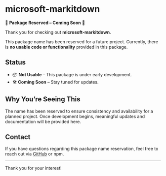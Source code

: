 # microsoft-markitdown

🚧 **Package Reserved – Coming Soon** 🚧

Thank you for checking out **microsoft-markitdown**.

This package name has been reserved for a future project. Currently, there is **no usable code or functionality** provided in this package.

## Status

- 📦 **Not Usable** – This package is under early development.
- 🛠️ **Coming Soon** – Stay tuned for updates.

## Why You’re Seeing This

The name has been reserved to ensure consistency and availability for a planned project. Once development begins, meaningful updates and documentation will be provided here.

## Contact

If you have questions regarding this package name reservation, feel free to reach out via [GitHub](https://github.com/AkshayPanchivala/microsoft-markitdown) or npm.

---

Thank you for your interest!
